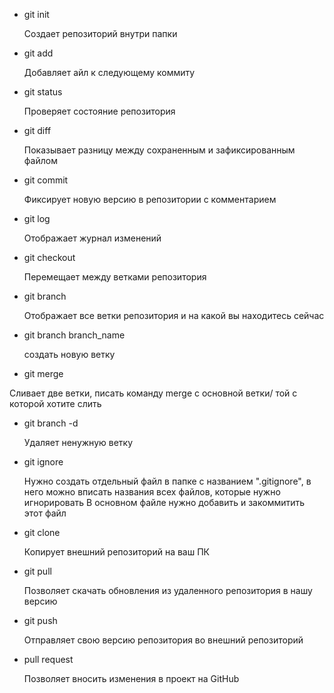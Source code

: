 * git init

    Создает репозиторий внутри папки

* git add

    Добавляет айл к следующему коммиту

* git status

    Проверяет состояние репозитория

* git diff

    Показывает разницу между сохраненным и зафиксированным файлом

* git commit

    Фиксирует новую версию в репозитории с комментарием

* git log

    Отображает журнал изменений

* git checkout

    Перемещает между ветками репозитория

* git branch

    Отображает все ветки репозитория и на какой вы находитесь сейчас
  

* git branch branch_name

    создать новую ветку

* git merge

Сливает две ветки, писать команду merge с основной ветки/ той с которой хотите слить

* git branch -d

    Удаляет ненужную ветку

* git ignore

    Нужно создать отдельный файл в папке с названием ".gitignore", в него можно вписать названия всех файлов, которые нужно игнорировать
    В основном файле нужно добавить и закоммитить этот файл

* git clone

    Копирует внешний репозиторий на ваш ПК

* git pull

    Позволяет скачать обновления из удаленного репозитория в нашу версию

* git push

    Отправляет свою версию репозитория во внешний репозиторий

* pull request

    Позволяет вносить изменения в проект на GitHub